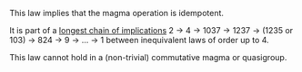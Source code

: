 This law implies that the magma operation is idempotent.

It is part of a [longest chain of implications](https://leanprover.zulipchat.com/#narrow/channel/458659-Equational/topic/Longest.20implication.20chain/near/521750611) 2 → 4 → 1037 → 1237 → (1235 or 103) → 824 → 9 → … → 1 between inequivalent laws of order up to 4.

This law cannot hold in a (non-trivial) commutative magma or quasigroup.
